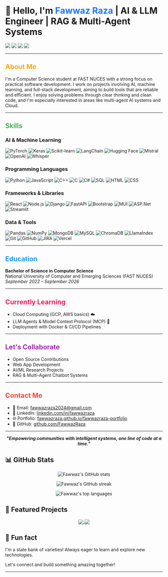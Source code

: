 
# 👋 Hello, I'm <span style="color:#1F75FE">Fawwaz Raza</span> | AI & LLM Engineer | RAG & Multi-Agent Systems

<p align="left">
  <a href="https://www.linkedin.com/in/fawwazraza/"><img src="https://img.shields.io/badge/LinkedIn-%230077B5.svg?&style=flat-square&logo=linkedin&logoColor=white"/></a>
  <a href="mailto:fawwazraza2024@gmail.com"><img src="https://img.shields.io/badge/email-%23D14836.svg?&style=flat-square&logo=gmail&logoColor=white"/></a>
  <a href="https://fawwazraza.github.io/fawwazraza-portfolio/"><img src="https://img.shields.io/badge/website-%234285F4.svg?&style=flat-square&logo=google-chrome&logoColor=white"/></a>
  <a href="https://github.com/FawwazRaza"><img src="https://img.shields.io/github/followers/FawwazRaza?label=GitHub&style=flat-square&logo=github"/></a>
</p>

---

## <span style="color:#FFA500">About Me</span>

I'm a Computer Science student at FAST NUCES with a strong focus on practical software development. I work on projects involving AI, machine learning, and full-stack development, aiming to build tools that are reliable and efficient. I enjoy solving problems through clear thinking and clean code, and I'm especially interested in areas like multi-agent AI systems and Cloud.

---

## <span style="color:#4CAF50">Skills</span>

### AI & Machine Learning  
![PyTorch](https://img.shields.io/badge/PyTorch-%23EE4C2C.svg?style=for-the-badge&logo=PyTorch&logoColor=white)
![Keras](https://img.shields.io/badge/Keras-%23D00000.svg?style=for-the-badge&logo=Keras&logoColor=white)
![Scikit-learn](https://img.shields.io/badge/scikit--learn-%23F7931E.svg?style=for-the-badge&logo=scikit-learn&logoColor=white)
![LangChain](https://img.shields.io/badge/LangChain-%23009FBD.svg?style=for-the-badge)
![Hugging Face](https://img.shields.io/badge/HuggingFace-%23FFD21F.svg?style=for-the-badge&logo=huggingface&logoColor=black)
![Mistral](https://img.shields.io/badge/Mistral-7B-blueviolet?style=for-the-badge)
![OpenAI](https://img.shields.io/badge/OpenAI-API-black?style=for-the-badge&logo=openai)
![Whisper](https://img.shields.io/badge/Whisper-Audio-blue?style=for-the-badge)

### Programming Languages  
![Python](https://img.shields.io/badge/Python-3670A0?style=for-the-badge&logo=python&logoColor=ffdd54)
![JavaScript](https://img.shields.io/badge/JavaScript-%23323330.svg?style=for-the-badge&logo=javascript&logoColor=%23F7DF1E)
![C++](https://img.shields.io/badge/C++-%2300599C.svg?style=for-the-badge&logo=c%2B%2B&logoColor=white)
![C](https://img.shields.io/badge/C-%2300599C.svg?style=for-the-badge&logo=c&logoColor=white)
![C#](https://img.shields.io/badge/C%23-%23239120.svg?style=for-the-badge&logo=csharp&logoColor=white)
![SQL](https://img.shields.io/badge/SQL-005C84?style=for-the-badge&logo=postgresql&logoColor=white)
![HTML](https://img.shields.io/badge/HTML5-E34F26?style=for-the-badge&logo=html5&logoColor=white)
![CSS](https://img.shields.io/badge/CSS3-1572B6?style=for-the-badge&logo=css3&logoColor=white)

### Frameworks & Libraries  
![React](https://img.shields.io/badge/React-%2320232a.svg?style=for-the-badge&logo=react&logoColor=%2361DAFB)
![Node.js](https://img.shields.io/badge/Node.js-339933?style=for-the-badge&logo=nodedotjs&logoColor=white)
![Django](https://img.shields.io/badge/Django-%23092E20.svg?style=for-the-badge&logo=django&logoColor=white)
![FastAPI](https://img.shields.io/badge/FastAPI-009688?style=for-the-badge&logo=fastapi&logoColor=white)
![Bootstrap](https://img.shields.io/badge/Bootstrap-8E2EFF?style=for-the-badge&logo=bootstrap&logoColor=white)
![MUI](https://img.shields.io/badge/MUI-%230081CB.svg?style=for-the-badge&logo=mui&logoColor=white)
![ASP.Net](https://img.shields.io/badge/.NET-512BD4?style=for-the-badge&logo=dotnet&logoColor=white)
![Streamlit](https://img.shields.io/badge/Streamlit-FF4B4B?style=for-the-badge&logo=streamlit&logoColor=white)

### Data & Tools  
![Pandas](https://img.shields.io/badge/Pandas-%23150458.svg?style=for-the-badge&logo=pandas&logoColor=white)
![NumPy](https://img.shields.io/badge/NumPy-013243?style=for-the-badge&logo=numpy&logoColor=white)
![MongoDB](https://img.shields.io/badge/MongoDB-%234ea94b.svg?style=for-the-badge&logo=mongodb&logoColor=white)
![MySQL](https://img.shields.io/badge/MySQL-4479A1?style=for-the-badge&logo=mysql&logoColor=white)
![ChromaDB](https://img.shields.io/badge/ChromaDB-purple?style=for-the-badge)
![LlamaIndex](https://img.shields.io/badge/LlamaIndex-blue?style=for-the-badge)
![Git](https://img.shields.io/badge/Git-F05033?style=for-the-badge&logo=git&logoColor=white)
![GitHub](https://img.shields.io/badge/GitHub-100000?style=for-the-badge&logo=github&logoColor=white)
![JIRA](https://img.shields.io/badge/JIRA-0052CC.svg?style=for-the-badge&logo=jira&logoColor=white)
![Vercel](https://img.shields.io/badge/Vercel-%23000000.svg?style=for-the-badge&logo=vercel&logoColor=white)

---

## <span style="color:#2196F3">Education</span>

**Bachelor of Science in Computer Science**  
National University of Computer and Emerging Sciences (FAST NUCES)  
*September 2022 – September 2026*  

---

## <span style="color:#E91E63">Currently Learning</span>

- Cloud Computing (GCP, AWS basics) ☁️  
- LLM Agents & Model Context Protocol (MCP) 🤖  
- Deployment with Docker & CI/CD Pipelines

---

## <span style="color:#9C27B0">Let's Collaborate</span>

-  Open Source Contributions  
-  Web App Development  
-  AI/ML Research Projects  
-  RAG & Multi-Agent Chatbot Systems

---

## <span style="color:#F44336">Contact Me</span>

- 📧 Email: [fawwazraza2024@gmail.com](mailto:fawwazraza2024@gmail.com)  
- 🔗 LinkedIn: [linkedin.com/in/fawwazraza](https://linkedin.com/in/fawwazraza)  
- 🌐 Portfolio: [fawwazraza.github.io/fawwazraza-portfolio](https://fawwazraza.github.io/fawwazraza-portfolio/)  
- 🐙 GitHub: [github.com/FawwazRaza](https://github.com/FawwazRaza)

---

<p align="center">
  <b><i>"Empowering communities with intelligent systems, one line of code at a time."</i></b>
</p>

## 📊 GitHub Stats
<p align="center">
  <img src="https://github-readme-stats.vercel.app/api?username=FawwazRaza&theme=default&hide_border=false&rank_icon=percentile&cache_seconds=1800" alt="Fawwaz's GitHub stats" />
</p>
<p align="center">
  <img src="https://github-readme-streak-stats.herokuapp.com/?user=FawwazRaza&theme=default&hide_border=false" alt="Fawwaz's GitHub streak" />
</p>
<p align="center">
  <img src="https://github-readme-stats.vercel.app/api/top-langs/?username=FawwazRaza&theme=default&hide_border=false&include_all_commits=true&count_private=true&layout=compact" alt="Fawwaz's top languages" />
</p>


## 🚀 Featured Projects
<p align="center">
  <a href="https://github.com/FawwazRaza/magnum-opsem">
    <img align="center" src="https://github-readme-stats.vercel.app/api/pin/?username=FawwazRaza&repo=magnum-opsem" />
  </a>
  <a href="https://github.com/FawwazRaza/AI-projects">
    <img align="center" src="https://github-readme-stats.vercel.app/api/pin/?username=FawwazRaza&repo=AI-projects" />
  </a>
</p>

## 🚀 Fun fact
I'm a state bank of varieties! Always eager to learn and explore new technologies.

Let's connect and build something amazing together!

---

<!-- Proudly created with GPRM ( https://gprm.itsvg.in ) -->
